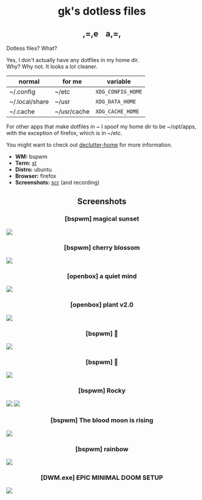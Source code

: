 <h1 align="center">gk's dotless files</h1>
<h2 align="center">,=,e ​ ​ ​ a,=,</h2>

Dotless files? What?

Yes, I don't actually have any dotfiles in my home dir.  
Why? Why not. It looks a lot cleaner.

| normal         | for me      | variable          |
|----------------|-------------|-------------------|
| ~/.config      | ~/etc       | `XDG_CONFIG_HOME` |
| ~/.local/share | ~/usr       | `XDG_DATA_HOME`   |
| ~/.cache       | ~/usr/cache | `XDG_CACHE_HOME`  |

For other apps that make dotfiles in ~ I spoof my home dir to be ~/opt/apps,
with the exception of firefox, which is in ~/etc.

You might want to check out [declutter-home](https://github.com/vizs/declutter-home)
for more information.

 - **WM:** bspwm
 - **Term:** [st](https://github.com/6gk/st)
 - **Distro:** ubuntu
 - **Browser:** firefox
 - **Screenshots:** [scr](https://github.com/6gk/scr) (and recording)

<h2 align="center">Screenshots</h2>

<h3 align="center"> [bspwm] magical sunset </h3>

![](https://i.imgur.com/RSA68Q4.png)

<h3 align="center"> [bspwm] cherry blossom </h3>

![](https://i.imgur.com/v8OqidV.png)

<h3 align="center"> [openbox] a quiet mind </h3>

![](https://i.imgur.com/XSQp3IS.png)

<h3 align="center"> [openbox] plant v2.0 </h3>

![](https://i.imgur.com/lRU8dYW.png)

<h3 align="center"> [bspwm] 🌋 </h3>

![](https://i.redd.it/bdhajrbjnhm41.png)

<h3 align="center"> [bspwm] 🌿 </h3>

![](https://i.imgur.com/TTEoDJP.png)

<h3 align="center"> [bspwm] Rocky </h3>

![](https://i.imgur.com/sRTB2pH.png)
![](https://i.imgur.com/eqP0327.png)

<h3 align="center"> [bspwm] The blood moon is rising </h3>

![](https://i.imgur.com/WzYQESH.png)

<h3 align="center"> [bspwm] rainbow </h3>

![](https://i.imgur.com/cgGyZ3V.png)

<h3 align="center"> [DWM.exe] EPIC MINIMAL DOOM SETUP </h3>

![](https://i.imgur.com/Az4tZsS.jpg)
